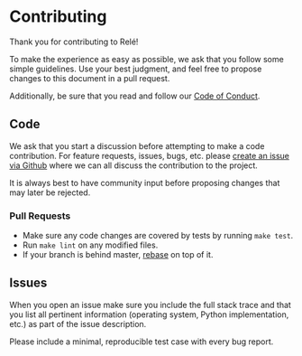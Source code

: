 # Contributing

Thank you for contributing to Relé! 

To make the experience as easy as possible, we ask that you follow some simple 
guidelines. Use your best judgment, and feel free to propose changes to this document 
in a pull request. 

Additionally, be sure that you read and follow our 
[Code of Conduct](https://github.com/mercadona/rele/blob/master/CODE_OF_CONDUCT.md). 

## Code

We ask that you start a discussion before attempting to make a code contribution. For feature 
requests, issues, bugs, etc. please 
[create an issue via Github](https://github.com/mercadona/rele/issues/new) where we can all 
discuss the contribution to the project. 

It is always best to have community input before proposing changes that may later be rejected.

### Pull Requests

* Make sure any code changes are covered by tests by running `make test`.
* Run `make lint` on any modified files.
* If your branch is behind master, 
[rebase](https://github.com/edx/edx-platform/wiki/How-to-Rebase-a-Pull-Request) on top of it.

## Issues

When you open an issue make sure you include the full stack trace and
that you list all pertinent information (operating system, Python implementation, etc.) 
as part of the issue description.

Please include a minimal, reproducible test case with every bug
report.
